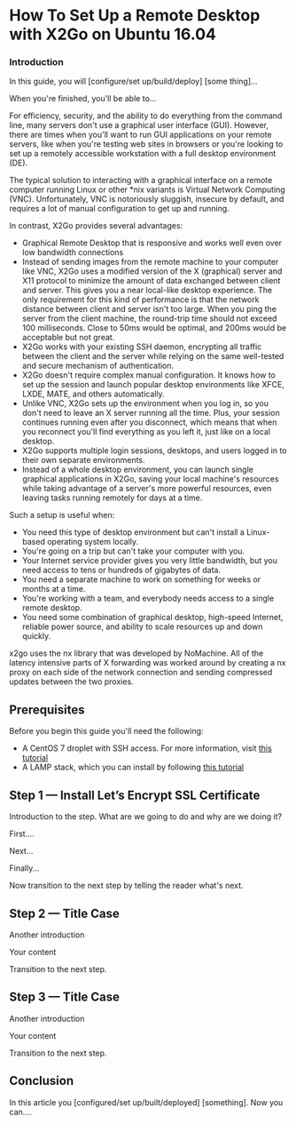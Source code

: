 # How To Set Up a Remote Desktop with X2Go on Ubuntu 16.04

### Introduction

In this guide, you will [configure/set up/build/deploy] [some thing]...

When you're finished, you'll be able to...

For efficiency, security, and the ability to do everything from the command line, many servers don't use a graphical user interface (GUI). However, there are times when you'll want to run GUI applications on your remote servers, like when you're testing web sites in browsers or you're looking to set up a remotely accessible workstation with a full desktop environment (DE).

The typical solution to interacting with a graphical interface on a remote computer running Linux or other *nix variants is Virtual Network Computing (VNC). Unfortunately, VNC is notoriously sluggish, insecure by default, and requires a lot of manual configuration to get up and running.

In contrast, X2Go provides several advantages:
- Graphical Remote Desktop that is responsive and works well even over low bandwidth connections
- Instead of sending images from the remote machine to your computer like VNC, X2Go uses a modified version of the X (graphical) server and X11 protocol to minimize the amount of data exchanged between client and server. This gives you a near local-like desktop experience. The only requirement for this kind of performance is that the network distance between client and server isn't too large. When you ping the server from the client machine, the round-trip time should not exceed 100 milliseconds. Close to 50ms would be optimal, and 200ms would be acceptable but not great.
- X2Go works with your existing SSH daemon, encrypting all traffic between the client and the server while relying on the same well-tested and secure mechanism of authentication.
- X2Go doesn't require complex manual configuration. It knows how to set up the session and launch popular desktop environments like XFCE, LXDE, MATE, and others automatically.
- Unlike VNC, X2Go sets up the environment when you log in, so you don't need to leave an X server running all the time. Plus, your session continues running even after you disconnect, which means that when you reconnect you'll find everything as you left it, just like on a local desktop.
- X2Go supports multiple login sessions, desktops, and users logged in to their own separate environments.
- Instead of a whole desktop environment, you can launch single graphical applications in X2Go, saving your local machine's resources while taking advantage of a server's more powerful resources, even leaving tasks running remotely for days at a time.

Such a setup is useful when:

- You need this type of desktop environment but can't install a Linux-based operating system locally.
- You're going on a trip but can't take your computer with you.
- Your Internet service provider gives you very little bandwidth, but you need access to tens or hundreds of gigabytes of data.
- You need a separate machine to work on something for weeks or months at a time.
- You're working with a team, and everybody needs access to a single remote desktop.
- You need some combination of graphical desktop, high-speed Internet, reliable power source, and ability to scale resources up and down quickly.

x2go uses the nx library that was developed by NoMachine. All of the latency intensive parts of X forwarding was worked around by creating a nx proxy on each side of the network connection and sending compressed updates between the two proxies.

## Prerequisites

Before you begin this guide you'll need the following:

-   A CentOS 7 droplet with SSH access. For more information, visit [this tutorial](https://www.digitalocean.com/community/tutorials/initial-server-setup-with-centos-7)
-   A LAMP stack, which you can install by following [this tutorial](https://www.digitalocean.com/community/tutorials/how-to-install-linux-apache-mysql-php-lamp-stack-on-centos-7)

## Step 1 — Install Let’s Encrypt SSL Certificate

Introduction to the step. What are we going to do and why are we doing it?

First....

Next...

Finally...

Now transition to the next step by telling the reader what's next.

## Step 2 — Title Case

Another introduction

Your content

Transition to the next step.

## Step 3 — Title Case

Another introduction

Your content

Transition to the next step.

## Conclusion

In this article you [configured/set up/built/deployed] [something]. Now you can....
